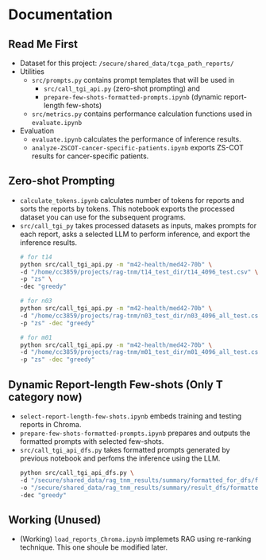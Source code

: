 # Documentation

## Read Me First 
- Dataset for this project: `/secure/shared_data/tcga_path_reports/`
- Utilities
    - `src/prompts.py` contains prompt templates that will be used in 
        - `src/call_tgi_api.py` (zero-shot prompting) and 
        - `prepare-few-shots-formatted-prompts.ipynb` (dynamic report-length few-shots)
    - `src/metrics.py` contains performance calculation functions used in `evaluate.ipynb`
- Evaluation
    - `evaluate.ipynb` calculates the performance of inference results.
    - `analyze-ZSCOT-cancer-specific-patients.ipynb` exports ZS-COT results for cancer-specific patients.

## Zero-shot Prompting
- `calculate_tokens.ipynb` calculates number of tokens for reports and sorts the reports by tokens. This notebook exports the processed dataset you can use for the subsequent programs.
- `src/call_tgi_py` takes processed datasets as inputs, makes prompts for each report, asks a selected LLM to perform inference, and export the inference results.
    ```bash
    # for t14
    python src/call_tgi_api.py -m "m42-health/med42-70b" \
    -d "/home/cc3859/projects/rag-tnm/t14_test_dir/t14_4096_test.csv" \
    -p "zs" \
    -dec "greedy"

    # for n03
    python src/call_tgi_api.py -m "m42-health/med42-70b" \
    -d "/home/cc3859/projects/rag-tnm/n03_test_dir/n03_4096_all_test.csv" \
    -p "zs" -dec "greedy"

    # for m01
    python src/call_tgi_api.py -m "m42-health/med42-70b" \
    -d "/home/cc3859/projects/rag-tnm/m01_test_dir/m01_4096_all_test.csv" \
    -p "zs" -dec "greedy"
    ```
## Dynamic Report-length Few-shots (Only T category now)
- `select-report-length-few-shots.ipynb` embeds training and testing reports in Chroma.
- `prepare-few-shots-formatted-prompts.ipynb` prepares and outputs the formatted prompts with selected few-shots.
- `src/call_tgi_api_dfs.py` takes formatted prompts generated by previous notebook and perfoms the inference using the LLM.
    ```bash
    python src/call_tgi_api_dfs.py \
    -d "/secure/shared_data/rag_tnm_results/summary/formatted_for_dfs/formatted_brca_n03_noMention.csv" \
    -o "/secure/shared_data/rag_tnm_results/summary/result_dfs/formatted_brca_n03_noMention.csv" \
    -dec "greedy"
    ```

## Working (Unused)
- (Working) `load_reports_Chroma.ipynb` implemets RAG using re-ranking technique. This one shoule be modified later.